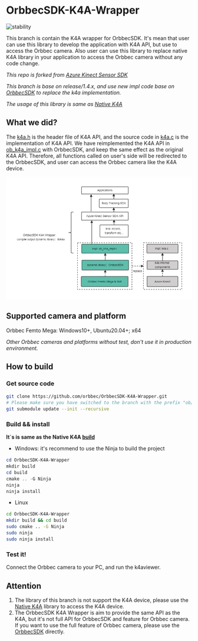 # OrbbecSDK-K4A-Wrapper

![stability](https://img.shields.io/badge/stability-unstable-yellow)

This branch is contain the K4A wrapper for OrbbecSDK. It's mean that user can use this library to develop the application with K4A API, but use to access the Orbbec camera.
Also user can use this library to replace native K4A library in your application to access the Orbbec camera without any code change.

*This repo is forked from [Azure Kinect Sensor SDK](https://github.com/microsoft/Azure-Kinect-Sensor-SDK)*

*This branch is base on release/1.4.x, and use new impl code base on [OrbbecSDK](https://github.com/orbbec/OrbbecSDK) to replace the k4a implementation.*

*The usage of this library is same as [Native K4A](./README_K4A.md)*

## What we did?

The [k4a.h](./include/k4a/k4a.h) is the header file of K4A API, and the source code in [k4a.c](./src/sdk/k4a.c) is the implementation of K4A API. We have reimplemented the K4A API in [ob_k4a_impl.c](./src/orbbec/ob_k4a_impl.c) with OrbbecSDK, and keep the same effect as the original K4A API. Therefore, all functions called on user's side will be redirected to the OrbbecSDK, and user can access the Orbbec camera like the K4A device.

![OrbbecSDK-K4A-Wrapper](src/orbbec/docs/resource/OrbbecSDK-K4A-Wrapper.png)

## Supported camera and platform

Orbbec Femto Mega: Windows10+, Ubuntu20.04+; x64

*Other Orbbec cameras and platforms without test, don't use it in production environment.*

## How to build

### Get source code

```bash
git clone https://github.com/orbbec/OrbbecSDK-K4A-Wrapper.git
# Please make sure you have switched to the branch with the prefix "ob/", for example: git checkout ob/feature/1.1.x.
git submodule update --init --recursive
```

### Build && install

**It`s is same as the Native K4A [build](docs/building.md)**

* Windows: it's recommend to use the Ninja to build the project

```powershell
cd OrbbecSDK-K4A-Wrapper
mkdir build
cd build
cmake .. -G Ninja
ninja
ninja install
```

* Linux

```bash
cd OrbbecSDK-K4A-Wrapper
mkdir build && cd build
sudo cmake .. -G Ninja
sudo ninja
sudo ninja install
```

### Test it!

Connect the Orbbec camera to your PC, and run the k4aviewer.

## Attention

1. The library of this branch is not support the K4A device, please use the [Native K4A](https://github.com/microsoft/Azure-Kinect-Sensor-SDK) library to access the K4A device.
2. The OrbbecSDK K4A Wrapper is aim to provide the same API as the K4A, but it's not full API for OrbbecSDK and feature for Orbbec camera. If you want to use the full feature of Orbbec camera, please use the [OrbbecSDK](https://github.com/orbbec/OrbbecSDK) directly.
